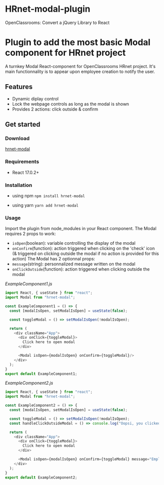 # HRnet-modal-plugin
OpenClassrooms: Convert a jQuery Library to React

# Plugin to add the most basic Modal component for HRnet project

A turnkey Modal React-component for OpenClassrooms HRnet project. It's main functionnality is to appear upon employee creation to notify the user.

## Features
- Dynamic diplay control
- Lock the webpage controls as long as the modal is shown
- Provides 2 actions: click outside & confirm

## Get started

### Download

[hrnet-modal](https://www.npmjs.com/package/hrnet-modal)

### Requirements

- React 17.0.2+

### Installation

- using npm
  `npm install hrnet-modal`

- using yarn
  `yarn add hrnet-modal`

### Usage

Import the plugin from node_modules in your React component.
The Modal requires 2 props to work: 
- `isOpen`(boolean): variable controlling the display of the modal
- `onConfirm`(function): action triggered when clicking on the 'check' icon (& triggered on clicking outside the modal if no action is provided for this action)
The Modal has 2 optionnal props: 
- `message`(string): personnalized message written on the modal
- `onClickOutside`(function): action triggered when clicking outside the modal

_ExampleComponent1.js_

```javascript
import React, { useState } from "react";
import Modal from "hrnet-modal";

const ExampleComponent1 = () => {
  const [modalIsOpen, setModalIsOpen] = useState(false);

  const toggleModal = () => setModalIsOpen(!modalIsOpen);

  return (
    <div className="App">
      <div onClick={toggleModal}>
        Click here to open modal
      </div>

      <Modal isOpen={modalIsOpen} onConfirm={toggleModal}/>
    </div>
  );
}
export default ExampleComponent1;
```

_ExampleComponent2.js_

```javascript
import React, { useState } from "react";
import Modal from "hrnet-modal";

const ExampleComponent2 = () => {
  const [modalIsOpen, setModalIsOpen] = useState(false);

  const toggleModal = () => setModalIsOpen(!modalIsOpen);
  const handleClickOutsideModal = () => console.log("Oopsi, you clicked outside the modal !");

  return (
    <div className="App">
      <div onClick={toggleModal}>
        Click here to open modal
      </div>

      <Modal isOpen={modalIsOpen} onConfirm={toggleModal} message="Employee successfully created" onClickOutside={handleClickOutsideModal}/>
    </div>
  );
}
export default ExampleComponent2;
```